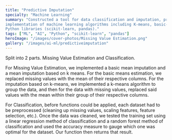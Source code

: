 ```yaml
---
title: "Predictive Imputation"
specialty: "Machine Learning"
summary: "Constructed a tool for data classification and imputation, predicting new data through the
implementation of machine learning algorithms including K-means, basic-means, linear regression, and random forests, using
Python libraries (scikit-learn, pandas)."
tags: ["ML", "AI", "Python", "scikit-learn", "pandas"]
heroImage: "/images/cover-photos/Missing Value Estimation.png"
gallery: "/images/ai-ml/predictiveimputation"
---
```


Split into 2 parts. Missing Value Estimation and Classification.

For Missing Value Estimation, we implemented a basic mean imputation and a mean imputation based on k means. For the basic means estimation, we replaced missing values with the mean of their respective columns. For the imputation based on k-means, we implemented a k-means algorithm to group the data, and then for the data with missing values, replaced said values with the mean within their group of their respective columns.

For Classification, before functions could be applied, each dataset had to be preprocessed (cleaning up missing values, scaling features, feature selection, etc.). Once the data was cleaned, we tested the training set using a linear regression method of classification and a random forest method of classification and used the accuracy measure to gauge which one was optimal for the dataset.
Our function then returns that result. 